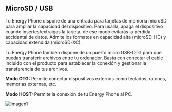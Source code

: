 ## MicroSD / USB

Tu Energy Phone dispone de una entrada para tarjetas de memoria microSD para ampliar la capacidad del dispositivo. Para usarla, apaga el dispositivo cuando insertes/extraigas la tarjeta, de ese modo evitarás la pérdida accidental de datos. Admite los formatos en capacidad alta (microSD-HC) y capacidad extendida (microSD-XC).

Tu Energy Phone también dispone de un puerto micro USB-OTG para que puedas transferir archivos entre tu ordenador. Basta con conectar el cable incluido con el producto para establecer la conexión y gestionar la transferencia de tus archivos.

**Modo OTG:** Permite conectar dispositivos externos como teclados, ratones, memorias externas, etc.

**Modo HOST:** Permite la conexión de tu Energy Phone al PC.

![Imagen1](http://static.energysistem.com/images/manuals/39725/54ec615bcb058.jpg)

